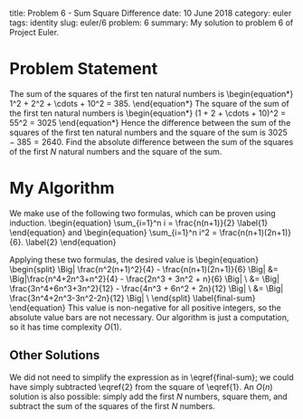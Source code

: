 title: Problem 6 - Sum Square Difference
date: 10 June 2018
category: euler
tags: identity
slug: euler/6
problem: 6
summary: My solution to problem 6 of Project Euler.

# Problem Statement

The sum of the squares of the first ten natural numbers is
\begin{equation*}
	1^2 + 2^2 + \cdots + 10^2 = 385.
\end{equation*}
The square of the sum of the first ten natural numbers is
\begin{equation*}
	(1 + 2 + \cdots + 10)^2 = 55^2 = 3025
\end{equation*}
Hence the difference between the sum of the squares of the first ten natural numbers and the square of the sum is $3025 - 385 = 2640$.
Find the absolute difference between the sum of the squares of the first $N$ natural numbers and the square of the sum.

# My Algorithm

We make use of the following two formulas, which can be proven using induction.
\begin{equation}
	\sum_{i=1}^n i = \frac{n(n+1)}{2}
	\label{1}
\end{equation}
and
\begin{equation}
	\sum_{i=1}^n i^2 = \frac{n(n+1)(2n+1)}{6}.
	\label{2}
\end{equation}

Applying these two formulas, the desired value is
\begin{equation}
	\begin{split}
		\Big| \frac{n^2(n+1)^2}{4} - \frac{n(n+1)(2n+1)}{6} \Big| &= \Big|\frac{n^4+2n^3+n^2}{4} - \frac{2n^3 + 3n^2 + n}{6} \Big| \\
		&= \Big| \frac{3n^4+6n^3+3n^2}{12} - \frac{4n^3 + 6n^2 + 2n}{12} \Big| \\
		&= \Big| \frac{3n^4+2n^3-3n^2-2n}{12} \Big| \\
	\end{split}
	\label{final-sum}
\end{equation}
This value is non-negative for all positive integers, so the absolute value bars are not necessary.
Our algorithm is just a computation, so it has time complexity $O(1)$.

## Other Solutions

We did not need to simplify the expression as in \eqref{final-sum}; we could have simply subtracted \eqref{2} from the square of \eqref{1}.
An $O(n)$ solution is also possible: simply add the first $N$ numbers, square them, and subtract the sum of the squares of the first $N$ numbers.